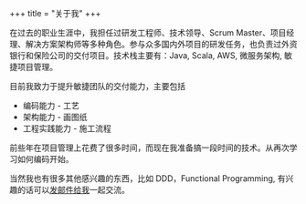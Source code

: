 +++
title = "关于我"
+++

在过去的职业生涯中，我担任过研发工程师、技术领导、Scrum Master、项目经理、解决方案架构师等多种角色。参与众多国内外项目的研发任务，也负责过外资银行和保险公司的交付项目。技术栈主要有：Java, Scala, AWS, 微服务架构, 敏捷项目管理。

目前我致力于提升敏捷团队的交付能力，主要包括

* 编码能力 - 工艺
* 架构能力 - 画图纸
* 工程实践能力 - 施工流程

前些年在项目管理上花费了很多时间，而现在我准备搞一段时间的技术。从再次学习如何编码开始。

当然我也有很多其他感兴趣的东西，比如 DDD，Functional Programming, 有兴趣的话可以[发邮件给我](mailto:louqilin555@gmail.com)一起交流。